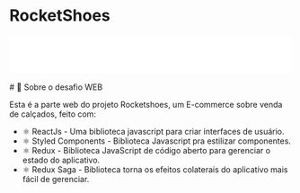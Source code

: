 # RocketShoes

<p align="center">
<img src="https://github.com/lcspaiva87/RocketShoes/blob/main/src/assets/images/logo.svg">
</p>
  # 🚀 Sobre o desafio WEB

  Esta é a parte web do projeto Rocketshoes, um E-commerce sobre venda de calçados, feito com:
  - ⚛️ ReactJs - Uma biblioteca javascript para criar interfaces de usuário.
  - ⚛️ Styled Components - Biblioteca Javascript pra estilizar componentes.
  - ⚛️ Redux - Biblioteca JavaScript de código aberto para gerenciar o estado do aplicativo.
  - ⚛️ Redux Saga - Biblioteca torna os efeitos colaterais do aplicativo mais fácil de gerenciar.

